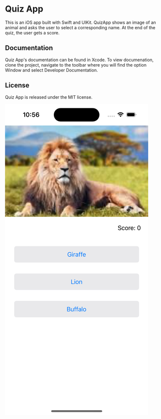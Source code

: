 # Quiz App

This is an iOS app built with Swift and UIKit. QuizApp shows an image of an animal and asks the user to select a corresponding name. At the end of the quiz, the user gets a score.

## Documentation

Quiz App's documentation can be found in Xcode. To view documenation, clone the project, navigate to the toolbar where you will find the option Window and select Developer Documentation.

## License

Quiz App is released under the MIT license.

![Screenshot](https://github.com/S-Dassou/QuizApp/blob/main/screenshot.png)
